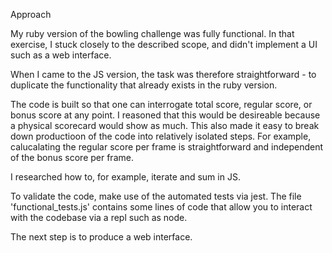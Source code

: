 Approach

My ruby version of the bowling challenge was fully functional. In that exercise, I stuck closely to the described scope, and didn't implement a UI such as a web interface.

When I came to the JS version, the task was therefore straightforward - to duplicate the functionality that already exists in the ruby version. 

The code is built so that one can interrogate total score, regular score, or bonus score at any point. I reasoned that this would be desireable because a physical scorecard would show as much. This also made it easy to break down productioon of the code into relatively isolated steps. For example, calucalating the regular score per frame is straightforward and independent of the bonus score per frame.

I researched how to, for example, iterate and sum in JS.

To validate the code, make use of the automated tests via jest. The file 'functional_tests.js' contains some lines of code that allow you to interact with the codebase via a repl such as node.

The next step is to produce a web interface.
